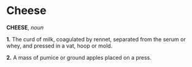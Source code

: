 # Cheese

**CHEESE**, _noun_

**1.** The curd of milk, coagulated by rennet, separated from the serum or whey, and pressed in a vat, hoop or mold.

**2.** A mass of pumice or ground apples placed on a press.